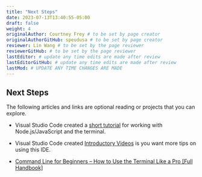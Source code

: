 ```yaml
---
title: "Next Steps"
date: 2023-07-13T13:40:55-05:00
draft: false
weight: 4
originalAuthor: Courtney Frey # to be set by page creator
originalAuthorGitHub: speudusa # to be set by page creator
reviewer: Lin Wang # to be set by the page reviewer
reviewerGitHub: # to be set by the page reviewer
lastEditor: # update any time edits are made after review
lastEditorGitHub: # update any time edits are made after review
lastMod: # UPDATE ANY TIME CHANGES ARE MADE
---
```


## Next Steps

The following articles and links are optional reading or projects that you can explore.

- Visual Studio Code created a [short tutorial](https://code.visualstudio.com/docs/nodejs/nodejs-tutorial) for working with Node.js/JavaScript and the terminal.

- Visual Studio Code created [Introductory Videos](https://code.visualstudio.com/docs/getstarted/introvideos) is you want more tips on using this IDE.

- [Command Line for Beginners – How to Use the Terminal Like a Pro [Full Handbook]](https://www.freecodecamp.org/news/command-line-for-beginners/)

